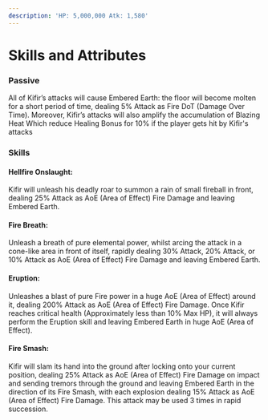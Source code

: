 ```yaml
---
description: 'HP: 5,000,000 Atk: 1,580'
---
```


# Skills and Attributes

### Passive

All of Kifir’s attacks will cause Embered Earth: the floor will become molten for a short period of time, dealing 5% Attack as Fire DoT (Damage Over Time). Moreover, Kifir’s attacks will also amplify the accumulation of Blazing Heat Which reduce Healing Bonus for 10% if the player gets hit by Kifir's attacks

### Skills

#### **Hellfire Onslaught:**

Kifir will unleash his deadly roar to summon a rain of small fireball in front, dealing 25% Attack as AoE (Area of Effect) Fire Damage and leaving Embered Earth.

#### **Fire Breath:**

Unleash a breath of pure elemental power, whilst arcing the attack in a cone-like area in front of itself, rapidly dealing 30% Attack, 20% Attack, or 10% Attack as AoE (Area of Effect) Fire Damage and leaving Embered Earth.

#### **Eruption:**

Unleashes a blast of pure Fire power in a huge AoE (Area of Effect) around it, dealing 200% Attack as AoE (Area of Effect) Fire Damage. Once Kifir reaches critical health (Approximately less than 10% Max HP), it will always perform the Eruption skill and leaving Embered Earth in huge AoE (Area of Effect).

#### **Fire Smash:**

Kifir will slam its hand into the ground after locking onto your current position, dealing 25% Attack as AoE (Area of Effect) Fire Damage on impact and sending tremors through the ground and leaving Embered Earth in the direction of its Fire Smash, with each explosion dealing 15% Attack as AoE (Area of Effect) Fire Damage. This attack may be used 3 times in rapid succession.



